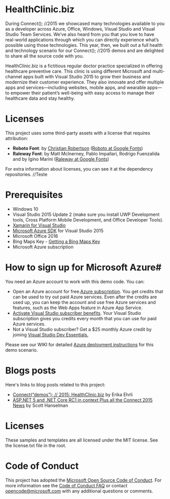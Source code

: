 # HealthClinic.biz #

During Connect(); //2015 we showcased many technologies available to you as a developer across Azure, Office, Windows, Visual Studio and Visual Studio Team Services. We’ve also heard from you that you love to have real-world applications through which you can directly experience what’s possible using those technologies. This year, then, we built out a full health and technology scenario for our Connect(); //2015 demos and are delighted to share all the source code with you.

HealthClinic.biz is a fictitious regular doctor practice specialized in offering healthcare preventive care. This clinic is using different Microsoft and multi-channel apps built with Visual Studio 2015 to grow their business and modernize their customer experience. They also innovate and offer multiple apps and services—including websites, mobile apps, and wearable apps—to empower their patient’s well-being with easy access to manage their healthcare data and stay healthy.

# Licenses #
This project uses some third-party assets with a license that requires attribution:

 - **Roboto Font**: by [Christian Robertson](https://plus.google.com/110879635926653430880/about) ([Roboto at Google Fonts](https://www.google.com/fonts/specimen/Roboto))
 - **Raleway Font**: by Matt McInerney, Pablo Impallari, Rodrigo Fuenzalida and by Igino Marini  ([Raleway at Google Fonts](https://www.google.com/fonts/specimen/Raleway))

For extra information about licenses, you can see it at the dependency repositories.
//Teste

# Prerequisites #

 - Windows 10
 - Visual Studio 2015 Update 2 (make sure you install UWP Development tools, Cross Platform Mobile Development, and Office Developer Tools).
 - [Xamarin for Visual Studio](https://xamarin.com/visual-studio)
 - [Microsoft Azure SDK](https://www.microsoft.com/web/handlers/webpi.ashx/getinstaller/VWDOrVs2015AzurePack.appids) for Visual Studio 2015
 - Microsoft Office 2016
 - Bing Maps Key - [Getting a Bing Maps Key](https://msdn.microsoft.com/en-us/library/ff428642.aspx)
 - Microsoft Azure subscription
 
# How to sign up for Microsoft Azure#

You need an Azure account to work with this demo code. You can:
 - Open an Azure account for free.[Azure subscription](https://azure.com/). You get credits that can be used to try out paid Azure services. Even after the credits are used up, you can keep the account and use free Azure services and features, such as the Web Apps feature in Azure App Service.
 - [Activate Visual Studio subscriber benefits](https://azure.microsoft.com/en-us/pricing/member-offers/msdn-benefits-details). Your Visual Studio subscription gives you credits every month that you can use for paid Azure services.
 - Not a Visual Studio subscriber? Get a $25 monthly Azure credit by joining [Visual Studio Dev Essentials.](https://www.visualstudio.com/products/visual-studio-dev-essentials-vs)

Please see our WIKI for detailed [Azure deployment instructions](https://github.com/microsoft/HealthClinic.biz/wiki/Deployment) for this demo scenario.

# Blogs posts #
Here's links to blog posts related to this project:

 - [Connect(“demos”); // 2015: HealthClinic.biz](http://blogs.msdn.com/b/visualstudio/archive/2015/12/08/connect-demos-2015-healthclinic-biz.aspx) by Erika Ehrli
 - [ASP.NET 5 and .NET Core RC1 in context Plus all the Connect 2015 News](http://www.hanselman.com/blog/ASPNET5AndNETCoreRC1InContextPlusAllTheConnect2015News.aspx) by Scott Hanselman

# Licenses #
These samples and templates are all licensed under the MIT license. See the license.txt file in the root.

# Code of Conduct #
This project has adopted the [Microsoft Open Source Code of Conduct](https://opensource.microsoft.com/codeofconduct/). For more information see the [Code of Conduct FAQ](https://opensource.microsoft.com/codeofconduct/faq/) or contact [opencode@microsoft.com](mailto:opencode@microsoft.com) with any additional questions or comments.
